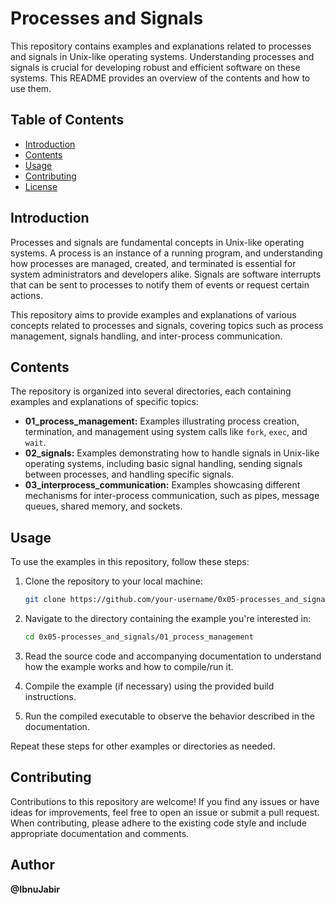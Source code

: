 # Processes and Signals

This repository contains examples and explanations related to processes and signals in Unix-like operating systems. Understanding processes and signals is crucial for developing robust and efficient software on these systems. This README provides an overview of the contents and how to use them.

## Table of Contents

- [Introduction](#introduction)
- [Contents](#contents)
- [Usage](#usage)
- [Contributing](#contributing)
- [License](#license)

## Introduction

Processes and signals are fundamental concepts in Unix-like operating systems. A process is an instance of a running program, and understanding how processes are managed, created, and terminated is essential for system administrators and developers alike. Signals are software interrupts that can be sent to processes to notify them of events or request certain actions.

This repository aims to provide examples and explanations of various concepts related to processes and signals, covering topics such as process management, signals handling, and inter-process communication.

## Contents

The repository is organized into several directories, each containing examples and explanations of specific topics:

- **01_process_management:** Examples illustrating process creation, termination, and management using system calls like `fork`, `exec`, and `wait`.
- **02_signals:** Examples demonstrating how to handle signals in Unix-like operating systems, including basic signal handling, sending signals between processes, and handling specific signals.
- **03_interprocess_communication:** Examples showcasing different mechanisms for inter-process communication, such as pipes, message queues, shared memory, and sockets.

## Usage

To use the examples in this repository, follow these steps:

1. Clone the repository to your local machine:

   ```bash
   git clone https://github.com/your-username/0x05-processes_and_signals.git
   ```

2. Navigate to the directory containing the example you're interested in:

   ```bash
   cd 0x05-processes_and_signals/01_process_management
   ```

3. Read the source code and accompanying documentation to understand how the example works and how to compile/run it.

4. Compile the example (if necessary) using the provided build instructions.

5. Run the compiled executable to observe the behavior described in the documentation.

Repeat these steps for other examples or directories as needed.

## Contributing

Contributions to this repository are welcome! If you find any issues or have ideas for improvements, feel free to open an issue or submit a pull request. When contributing, please adhere to the existing code style and include appropriate documentation and comments.

## Author

<strong>@IbnuJabir</strong>
